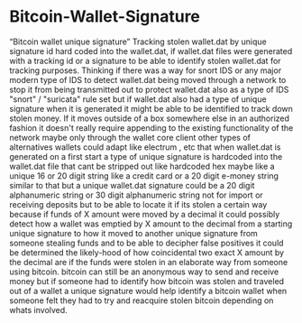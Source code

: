 # Bitcoin-Wallet-Signature

<p>
	                                                               “Bitcoin wallet unique signature”
	 Tracking stolen wallet.dat by unique signature id hard coded into the wallet.dat, if wallet.dat files were generated with a tracking id or a signature to be able to identify stolen wallet.dat for tracking purposes. Thinking if there was a way for snort IDS or any major modern type of IDS to detect wallet.dat being moved through a network to stop it from being transmitted out to protect wallet.dat also as a type of IDS "snort" / "suricata" rule set but if wallet.dat also had a type of unique signature when it is generated it might be able to be identified to track down stolen money. If it moves outside of a box somewhere else in an authorized fashion it doesn't really require appending to the existing functionality of the network maybe only through the wallet core client other types of alternatives wallets could adapt like electrum , etc that when wallet.dat is generated on a first start a type of unique signature is hardcoded into the wallet.dat file that cant be stripped out like hardcoded hex maybe like a unique 16 or 20 digit string like a credit card or a 20 digit e-money string  similar to that but a unique wallet.dat signature could be a 20 digit alphanumeric string or 30 digit alphanumeric string  not for import or receiving deposits but to be able to locate it if its stolen a certain way  because if funds of X amount were moved by a decimal it could possibly detect how a wallet was emptied by X amount to the decimal from a starting unique signature to how it moved to another unique signature from someone stealing funds and to be able to decipher false positives it could be determined the likely-hood of how coincidental two exact X amount by the decimal are if the funds were stolen in an elaborate way from someone using bitcoin. bitcoin can still be an anonymous way to send and receive money but if someone had to identify how bitcoin was stolen and traveled out of a wallet a unique signature would help identify a bitcoin wallet when someone felt they had to try and reacquire stolen bitcoin depending on whats involved.
   <p>
